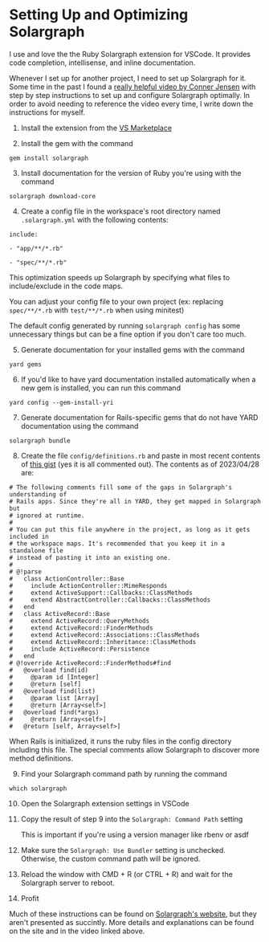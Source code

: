 # Setting Up and Optimizing Solargraph

I use and love the the Ruby Solargraph extension for VSCode. It provides code completion, intellisense, and inline documentation.

Whenever I set up for another project, I need to set up Solargraph for it.
Some time in the past I found a [really helpful video by Conner Jensen](https://www.youtube.com/watch?v=mkLDPpDSWng) with step by step instructions to set up and configure Solargraph optimally.
In order to avoid needing to reference the video every time, I write down the instructions for myself.

1. Install the extension from the [VS Marketplace](https://marketplace.visualstudio.com/items?itemName=castwide.solargraph)

2. Install the gem with the command

```
gem install solargraph
```

3. Install documentation for the version of Ruby you're using with the command

```
solargraph download-core
```

4. Create a config file in the workspace's root directory named `.solargraph.yml` with the following contents:

```
include:

- "app/**/*.rb"

- "spec/**/*.rb"
```

This optimization speeds up Solargraph by specifying what files to include/exclude in the code maps.

You can adjust your config file to your own project (ex: replacing `spec/**/*.rb` with `test/**/*.rb` when using minitest)

The default config generated by running `solargraph config` has some unnecessary things but can be a fine option if you don't care too much.


5. Generate documentation for your installed gems with the command

```
yard gems
```

6. If you'd like to have yard documentation installed automatically when a new gem is installed, you can run this command

```
yard config --gem-install-yri
```

7. Generate documentation for Rails-specific gems that do not have YARD documentation using the command

```
solargraph bundle
```

8. Create the file `config/definitions.rb` and paste in most recent contents of [this gist](https://gist.github.com/castwide/28b349566a223dfb439a337aea29713e) (yes it is all commented out). The contents as of 2023/04/28 are:

```
# The following comments fill some of the gaps in Solargraph's understanding of
# Rails apps. Since they're all in YARD, they get mapped in Solargraph but
# ignored at runtime.
#
# You can put this file anywhere in the project, as long as it gets included in
# the workspace maps. It's recommended that you keep it in a standalone file
# instead of pasting it into an existing one.
#
# @!parse
#   class ActionController::Base
#     include ActionController::MimeResponds
#     extend ActiveSupport::Callbacks::ClassMethods
#     extend AbstractController::Callbacks::ClassMethods
#   end
#   class ActiveRecord::Base
#     extend ActiveRecord::QueryMethods
#     extend ActiveRecord::FinderMethods
#     extend ActiveRecord::Associations::ClassMethods
#     extend ActiveRecord::Inheritance::ClassMethods
#     include ActiveRecord::Persistence
#   end
# @!override ActiveRecord::FinderMethods#find
#   @overload find(id)
#     @param id [Integer]
#     @return [self]
#   @overload find(list)
#     @param list [Array]
#     @return [Array<self>]
#   @overload find(*args)
#     @return [Array<self>]
#   @return [self, Array<self>]
```

  When Rails is initialized, it runs the ruby files in the config directory including this file. The special comments allow Solargraph to discover more method definitions. 

9. Find your Solargraph command path by running the command
```
which solargraph
```
10. Open the Solargraph extension settings in VSCode
11. Copy the result of step 9 into the `Solargraph: Command Path` setting

    This is important if you're using a version manager like rbenv or asdf

12. Make sure the `Solargraph: Use Bundler` setting is unchecked. Otherwise, the custom command path will be ignored.

13. Reload the window with CMD + R (or CTRL + R) and wait for the Solargraph server to reboot.

14. Profit


Much of these instructions can be found on [Solargraph's website](https://solargraph.org), but they aren't presented as succintly. More details and explanations can be found on the site and in the video linked above.